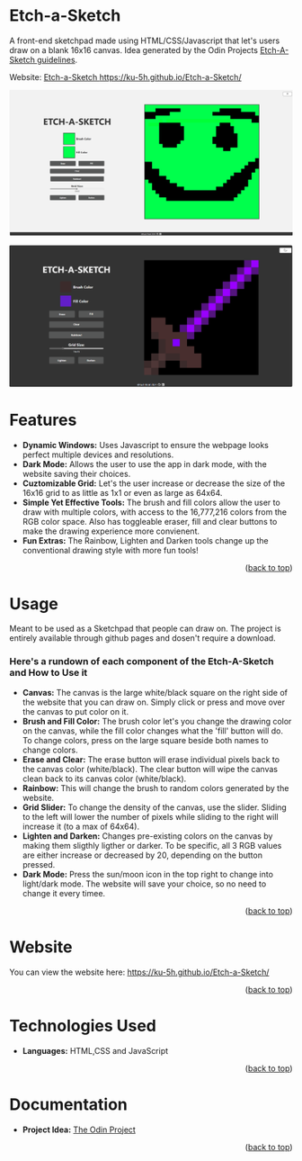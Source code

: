 <!-- ABOUT THE PROJECT -->
# Etch-a-Sketch
A front-end sketchpad made using HTML/CSS/Javascript that let's users draw on a blank 16x16 canvas. Idea generated by the Odin Projects <a href="https://www.theodinproject.com/lessons/foundations-etch-a-sketch#project-solution" target="_blank">Etch-A-Sketch guidelines</a>.

Website: [Etch-a-Sketch
](https://ku-5h.github.io/Etch-a-Sketch/)https://ku-5h.github.io/Etch-a-Sketch/

![picture](https://github.com/KU-5H/Etch-a-Sketch/blob/main/images/Screenshot%202024-01-26%20031100.png)

![picture](https://github.com/KU-5H/Etch-a-Sketch/blob/main/images/Screenshot%202024-01-26%20034709.png)

<!-- Features -->
# Features
- **Dynamic Windows:** Uses Javascript to ensure the webpage looks perfect multiple devices and resolutions.
- **Dark Mode:** Allows the user to use the app in dark mode, with the website saving their choices.
- **Cuztomizable Grid:** Let's the user increase or decrease the size of the 16x16 grid to as little as 1x1 or even as large as 64x64.
- **Simple Yet Effective Tools:** The brush and fill colors allow the user to draw with multiple colors, with access to the 16,777,216 colors from the RGB color space. Also has toggleable eraser, fill and clear buttons to make the drawing experience more convienent.
- **Fun Extras:** The Rainbow, Lighten and Darken tools change up the conventional drawing style with more fun tools!
<p align="right">(<a href="#readme-top">back to top</a>)</p>

<!-- USAGE EXAMPLES -->
# Usage
Meant to be used as a Sketchpad that people can draw on. The project is entirely available through github pages and dosen't require a download.

### Here's a rundown of each component of the Etch-A-Sketch and How to Use it
- **Canvas:** The canvas is the large white/black square on the right side of the website that you can draw on. Simply click or press and move over the canvas to put color on it.
- **Brush and Fill Color:** The brush color let's you change the drawing color on the canvas, while the fill color changes what the 'fill' button will do. To change colors, press on the large square beside both names to change colors.
- **Erase and Clear:** The erase button will erase individual pixels back to the canvas color (white/black). The clear button will wipe the canvas clean back to its canvas color (white/black).
- **Rainbow:** This will change the brush to random colors generated by the website.
- **Grid Slider:** To change the density of the canvas, use the slider. Sliding to the left will lower the number of pixels while sliding to the right will increase it (to a max of 64x64).
- **Lighten and Darken:** Changes pre-existing colors on the canvas by making them sligthly ligther or darker. To be specific, all 3 RGB values are either increase or decreased by 20, depending on the button pressed.
- **Dark Mode:** Press the sun/moon icon in the top right to change into light/dark mode. The website will save your choice, so no need to change it every timee.

<p align="right">(<a href="#readme-top">back to top</a>)</p>

# Website
You can view the website here: https://ku-5h.github.io/Etch-a-Sketch/
<p align="right">(<a href="#readme-top">back to top</a>)</p>

# Technologies Used
- **Languages:** HTML,CSS and JavaScript
<p align="right">(<a href="#readme-top">back to top</a>)</p>

# Documentation
- **Project Idea:** <a href="https://www.theodinproject.com/lessons/foundations-etch-a-sketch#project-solution">The Odin Project</a>
<p align="right">(<a href="#readme-top">back to top</a>)</p>
